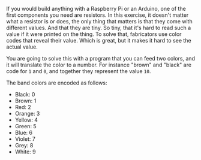 If you would build anything with a Raspberry Pi or an Arduino, one of the first components you need are resistors. In this exercise, it doesn't matter what a resistor is or does, the only thing that matters is that they come with different values. And that they are tiny. So tiny, that it's hard to read such a value if it were printed on the thing. To solve that, fabricators use color codes that reveal their value. Which is great, but it makes it hard to see the actual value.

You are going to solve this with a program that you can feed two colors, and it will translate the color to a number. For instance "brown" and "black" are code for `1` and `0`, and together they represent the value `10`.

The band colors are encoded as follows:

- Black: 0
- Brown: 1
- Red: 2
- Orange: 3
- Yellow: 4
- Green: 5
- Blue: 6
- Violet: 7
- Grey: 8
- White: 9